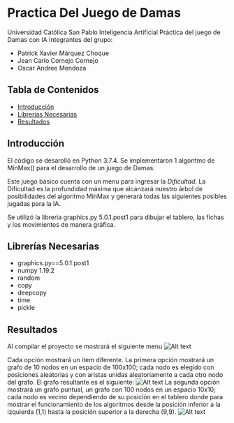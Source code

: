 # Practica Del Juego de Damas
Universidad Católica San Pablo
Inteligencia Artificial
Práctica del juego de Damas con IA
Integrantes del grupo:
* Patrick Xavier Márquez Choque
* Jean Carlo Cornejo Cornejo
* Oscar Andree Mendoza

## Tabla de Contenidos
* [Introducción](#introducción)
* [Líbrerías Necesarias](#librerías-necesarias)
* [Resultados](#resultados)

## Introducción
El código se desarolló en Python 3.7.4.
Se implementaron 1 algoritmo de MinMax() para el desarrollo de un juego de Damas.

Este juego básico cuenta con un menu para ingresar la *Dificultad*. La Dificultad es la profundidad máxima que alcanzará nuestro árbol de posibilidades del algoritmo MinMax y generará todas las siguientes posibles jugadas para la IA.

Se utilizó la libreria graphics.py 5.0.1.post1 para dibujar el tablero, las fichas y los movimientos de manera gráfica.

##  Librerías Necesarias
* graphics.py==5.0.1.post1
* numpy 1.19.2  
* random
* copy
* deepcopy
* time
* pickle

##  Resultados
Al compilar el proyecto se mostrará el siguiente menu
![Alt text](https://github.com/patrick03524/Inteligencia-Artificial/blob/master/Laboratorio%20Tema%20de%20B%C3%BAsquedas%201/Imgs/sc1.png)

Cada opción mostrará un item diferente.
La primera opción mostrará un grafo de 10 nodos en un espacio de 100x100; cada nodo es elegido con posiciones aleatorias y con aristas unidas aleatoriamente a cada otro nodo del grafo.
El grafo resultante es el siguiente:
![Alt text](https://github.com/patrick03524/Inteligencia-Artificial/blob/master/Laboratorio%20Tema%20de%20B%C3%BAsquedas%201/Imgs/graph1.png)
La segunda opción mostrará un grafo puntual, un grafo con 100 nodos en un espacio 10x10; cada nodo es vecino dependiendo de su posición en el tablero donde para mostrar el funcionamiento de los algoritmos desde la posición inferior a la izquierda (1,1) hasta la posición superior a la derecha (9,9).
![Alt text](https://github.com/patrick03524/Inteligencia-Artificial/blob/master/Laboratorio%20Tema%20de%20B%C3%BAsquedas%201/Imgs/graph2.png)
